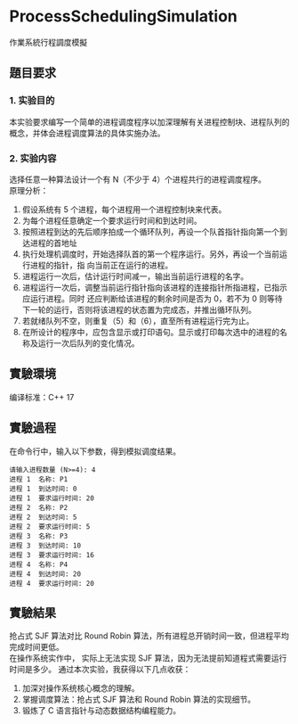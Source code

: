 # ProcessSchedulingSimulation
作業系統行程調度模擬

## 題目要求
### 1.	实验目的
 本实验要求编写一个简单的进程调度程序以加深理解有关进程控制块、进程队列的概念，并体会进程调度算法的具体实施办法。  

### 2.	实验内容
选择任意一种算法设计一个有 N（不少于 4）个进程共行的进程调度程序。  
原理分析：  
1. 假设系统有 5 个进程，每个进程用一个进程控制块来代表。  
2. 为每个进程任意确定一个要求运行时间和到达时间。  
3. 按照进程到达的先后顺序拍成一个循环队列，再设一个队首指针指向第一个到达进程的首地址  
4. 执行处理机调度时，开始选择队首的第一个程序运行。另外，再设一个当前运行进程的指针，指 向当前正在运行的进程。  
5. 进程运行一次后，估计运行时间减一，输出当前运行进程的名字。  
6. 进程运行一次后，调整当前运行指针指向该进程的连接指针所指进程，已指示应运行进程。同时 还应判断给该进程的剩余时间是否为 0，若不为 0 则等待下一轮的运行，否则将该进程的状态置为完成态，并推出循环队列。
7. 若就绪队列不空，则重复（5）和（6），直至所有进程运行完为止。  
8. 在所设计的程序中，应包含显示或打印语句。显示或打印每次选中的进程的名称及运行一次后队列的变化情况。  
## 實驗環境
 编译标准：C++ 17  

## 實驗過程
 在命令行中，输入以下参数，得到模拟调度结果。   
```
请输入进程数量 (N>=4): 4
进程 1  名称: P1
进程 1  到达时间: 0
进程 1  要求运行时间: 20
进程 2  名称: P2
进程 2  到达时间: 5
进程 2  要求运行时间: 5
进程 3  名称: P3
进程 3  到达时间: 10
进程 3  要求运行时间: 16
进程 4  名称: P4
进程 4  到达时间: 20
进程 4  要求运行时间: 20
```

## 實驗結果
抢占式 SJF 算法对比 Round  Robin 算法，所有进程总开销时间一致，但进程平均完成时间更低。  
在操作系统实作中， 实际上无法实现 SJF 算法，因为无法提前知道程式需要运行时间是多少。
通过本次实验，我获得以下几点收获：  
1. 加深对操作系统核心概念的理解。  
2. 掌握调度算法：抢占式 SJF 算法和 Round Robin 算法的实现细节。  
3. 锻炼了 C 语言指针与动态数据结构编程能力。  
